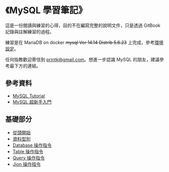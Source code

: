 # 《MySQL 學習筆記》

這是一份閱讀與練習的心得，目的不在編寫完整的說明文件，只是透過 GitBook 記錄與註解練習的過程。

練習是在 MariaDB on docker ~~mysql Ver 14.14 Distrib 5.6.23~~ 上完成，參考[環境設定](environment.md)。

任何指教歡迎寄信到 printk@gmail.com。想進一步認識 MySQL 的朋友，建議參考最下方的連結。

## 參考資料

- [MySQL Tutorial](http://www.tutorialspoint.com/mysql/)
- [MySQL 超新手入門](http://www.codedata.com.tw/tag/mysql/)

## 基礎部分

- [從頭開始](Beginning.md)
- [資料型別](DataTypes.md)
- [Database 操作指令](Database.md)
- [Table 操作指令](Table.md)
- [Query 操作指令](Query.md)
- [Jion 操作指令](SqlJion.md)
